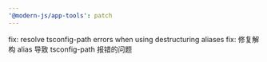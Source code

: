 ```yaml
---
'@modern-js/app-tools': patch
---
```


fix: resolve tsconfig-path errors when using destructuring aliases
fix: 修复解构 alias 导致 tsconfig-path 报错的问题
